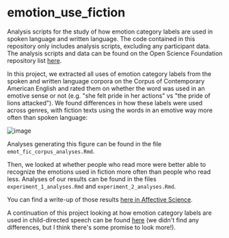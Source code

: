 # emotion_use_fiction
Analysis scripts for the study of how emotion category labels are used in spoken language and written language. The code contained in this repository only includes analysis scripts, excluding any participant data. The analysis scripts and data can be found on the Open Science Foundation repository list [here](https://osf.io/79tmf/).

In this project, we extracted all uses of emotion category labels from the spoken and written language corpora on the Corpus of Contemporary American English and rated them on whether the word was used in an emotive sense or not (e.g. "she felt pride in her actions" vs "the pride of lions attacked"). We found differences in how these labels were used across genres, with fiction texts using the words in an emotive way more often than spoken language:

![image](https://github.com/steveSchwering/emotion_use_fiction/assets/30991528/82d89067-25d4-43d1-8240-395f3bc05c6f)

Analyses generating this figure can be found in the file `emot_fic_corpus_analyses.Rmd`.

Then, we looked at whether people who read more were better able to recognize the emotions used in fiction more often than people who read less. Analyses of our results can be found in the files `experiment_1_analyses.Rmd` and `experiment_2_analyses.Rmd`.

You can find a write-up of those results [here in Affective Science](https://www.ncbi.nlm.nih.gov/pmc/articles/PMC9382981/).

A continuation of this project looking at how emotion category labels are used in child-directed speech can be found [here](https://github.com/steveSchwering/emot_fic_child_corpus/tree/main) (we didn't find any differences, but I think there's some promise to look more!).
